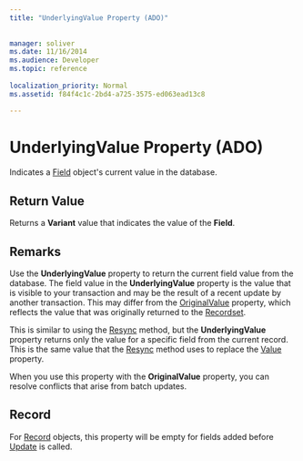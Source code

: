 ```yaml
---
title: "UnderlyingValue Property (ADO)"
 
 
manager: soliver
ms.date: 11/16/2014
ms.audience: Developer
ms.topic: reference
  
localization_priority: Normal
ms.assetid: f84f4c1c-2bd4-a725-3575-ed063ead13c8

---
```


# UnderlyingValue Property (ADO)

Indicates a [Field](field-object-ado.md) object's current value in the database. 
  
## Return Value

Returns a **Variant** value that indicates the value of the **Field**. 
  
## Remarks

Use the **UnderlyingValue** property to return the current field value from the database. The field value in the **UnderlyingValue** property is the value that is visible to your transaction and may be the result of a recent update by another transaction. This may differ from the [OriginalValue](originalvalue-property-ado.md) property, which reflects the value that was originally returned to the [Recordset](recordset-object-ado.md).
  
This is similar to using the [Resync](resync-method-ado.md) method, but the **UnderlyingValue** property returns only the value for a specific field from the current record. This is the same value that the [Resync](resync-method-ado.md) method uses to replace the [Value](value-property-ado.md) property. 
  
When you use this property with the **OriginalValue** property, you can resolve conflicts that arise from batch updates. 
  
## Record

For [Record](record-object-ado.md) objects, this property will be empty for fields added before [Update](update-method-ado.md) is called. 
  

